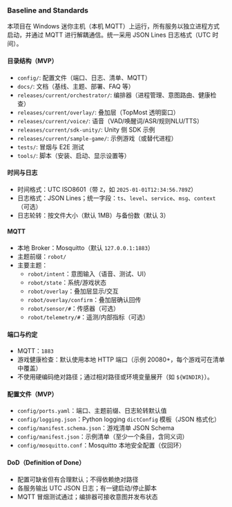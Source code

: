 ### Baseline and Standards

本项目在 Windows 迷你主机（本机 MQTT）上运行，所有服务以独立进程方式启动，并通过 MQTT 进行解耦通信。统一采用 JSON Lines 日志格式（UTC 时间）。

#### 目录结构（MVP）
- `config/`: 配置文件（端口、日志、清单、MQTT）
- `docs/`: 文档（基线、主题、部署、FAQ 等）
- `releases/current/orchestrator/`: 编排器（进程管理、意图路由、健康检查）
- `releases/current/overlay/`: 叠加层（TopMost 透明窗口）
- `releases/current/voice/`: 语音（VAD/唤醒词/ASR/规则NLU/TTS）
- `releases/current/sdk-unity/`: Unity 侧 SDK 示例
- `releases/current/sample-game/`: 示例游戏（或替代进程）
- `tests/`: 冒烟与 E2E 测试
- `tools/`: 脚本（安装、启动、显示设置等）

#### 时间与日志
- 时间格式：UTC ISO8601（带 `Z`，如 `2025-01-01T12:34:56.789Z`）
- 日志格式：JSON Lines；统一字段：`ts`、`level`、`service`、`msg`、`context`（可选）
- 日志轮转：按文件大小（默认 1MB）与备份数（默认 3）

#### MQTT
- 本地 Broker：Mosquitto（默认 `127.0.0.1:1883`）
- 主题前缀：`robot/`
- 主要主题：
  - `robot/intent`：意图输入（语音、测试、UI）
  - `robot/state`：系统/游戏状态
  - `robot/overlay`：叠加层显示/交互
  - `robot/overlay/confirm`：叠加层确认回传
  - `robot/sensor/#`：传感器（可选）
  - `robot/telemetry/#`：遥测/内部指标（可选）

#### 端口与约定
- MQTT：`1883`
- 游戏健康检查：默认使用本地 HTTP 端口（示例 20080+，每个游戏可在清单中覆盖）
- 不使用硬编码绝对路径；通过相对路径或环境变量展开（如 `${WINDIR}`）。

#### 配置文件（MVP）
- `config/ports.yaml`：端口、主题前缀、日志轮转默认值
- `config/logging.json`：Python logging `dictConfig` 模板（JSON 格式化）
- `config/manifest.schema.json`：游戏清单 JSON Schema
- `config/manifest.json`：示例清单（至少一个条目，含同义词）
- `config/mosquitto.conf`：Mosquitto 本地安全配置（仅回环）

#### DoD（Definition of Done）
- 配置可缺省但有合理默认；不得依赖绝对路径
- 各服务输出 UTC JSON 日志；有一键启动/停止脚本
- MQTT 冒烟测试通过；编排器可接收意图并发布状态

